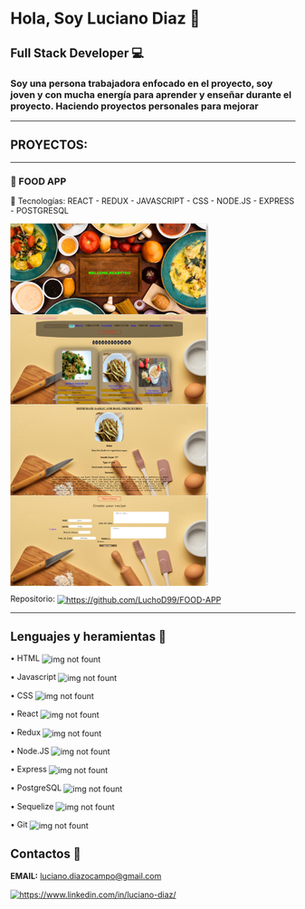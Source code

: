 # Hola, Soy Luciano Diaz 👋

## Full Stack Developer 💻

### Soy una persona trabajadora enfocado en el proyecto, soy joven y con mucha energía para aprender y enseñar durante el proyecto. Haciendo proyectos personales para mejorar

---

## PROYECTOS:

---

### 🔸 FOOD APP

🚀 Tecnologías:
REACT - REDUX - JAVASCRIPT - CSS - NODE.JS - EXPRESS - POSTGRESQL

<img align="left" width=350px src="./image/home.png"  />
<img align="center" width=350px src="./image/inicio.png"  />
<img align="left" width=350px src="./image/detalles.png"  />
<img align="center" width=350px src="./image/creacion.png"  />

<br/>


Repositorio:
<a href="https://github.com/LuchoD99/FOOD-APP" target="blank">
<img align="center" src="https://cdn.jsdelivr.net/npm/simple-icons@7.9.0/icons/github.svg"  alt="https://github.com/LuchoD99/FOOD-APP" height="30" width="40"/>
</a>

---

<!-- ### 🔸 BOOKITECH - E-commerce

🚀 Tecnologías:
REACT - MATERIAL UI - REDUX TOOLKIT - JAVASCRIPT - FIREBASE - NODE.JS - MONGOOSE - EXPRESS - MONGO ATLAS -

<img align="center" width=350px src="./image/book-Inicio.png"  />
<img align="center" width=350px src="./image/book-search.png"  />
<img align="center" width=350px src="./image/book-favorito.png"  />

<img align="center" width=350px src="./image/book-perfil.png"  />
<img align="center" width=350px src="./image/book-login.png"  />
<img align="center" width=350px src="./image/book-contact.png"  /> -->
<!-- <img align="center" width=350px src="./image/book-Admin.png" /> -->

<!-- ### Grupos:

• Felipe:
<a href="https://github.com/Mufdi" target="blank">
<img align="center" src="https://cdn.jsdelivr.net/npm/simple-icons@7.9.0/icons/github.svg"  alt="https://github.com/Mufdi" height="30" width="40"/>
</a> - <a href="https://www.linkedin.com/in/mufdidev/" target="blank">
<img align="center" src="https://cdn.jsdelivr.net/npm/simple-icons@3.0.1/icons/linkedin.svg" alt="https://www.linkedin.com/in/mufdidev/" height="30" width="40" /></a>

• Rodrigo:
<a href="https://github.com/rodri-ribes" target="blank">
<img align="center" src="https://cdn.jsdelivr.net/npm/simple-icons@7.9.0/icons/github.svg" alt="https://github.com/rodri-ribes" height="30" width="40" /></a> - <a href="https://www.linkedin.com/in/rodrigo-ribes/" target="blank">
<img align="center" src="https://cdn.jsdelivr.net/npm/simple-icons@3.0.1/icons/linkedin.svg" alt="https://www.linkedin.com/in/rodrigo-ribes/" height="30" width="40" /></a>

• Sergio:
<a href="https://github.com/SergioYepes" target="blank">
<img align="center" src="https://cdn.jsdelivr.net/npm/simple-icons@7.9.0/icons/github.svg" alt="https://github.com/SergioYepes" height="30" width="40" /></a> -
<a href="https://www.linkedin.com/in/sergio-yepes-2b7158214/" target="blank">
<img align="center" src="https://cdn.jsdelivr.net/npm/simple-icons@3.0.1/icons/linkedin.svg" alt="https://www.linkedin.com/in/sergio-yepes-2b7158214/" height="30" width="40" /></a>

• Pablo:
<a href="https://github.com/pablodclavijo" target="blank">
<img align="center" src="https://cdn.jsdelivr.net/npm/simple-icons@7.9.0/icons/github.svg" alt="https://github.com/pablodclavijo" height="30" width="40" /></a> -
<a href="https://www.linkedin.com/in/pablo-david-clavijo-7653a610a/" target="blank">
<img align="center" src="https://cdn.jsdelivr.net/npm/simple-icons@3.0.1/icons/linkedin.svg" alt="https://www.linkedin.com/in/pablo-david-clavijo-7653a610a/" height="30" width="40" /></a>

• Jorge:
<a href="https://github.com/JGuazzini" target="blank">
<img align="center" src="https://cdn.jsdelivr.net/npm/simple-icons@7.9.0/icons/github.svg" alt="https://github.com/JGuazzini" height="30" width="40" /></a> -
<a href="https://www.linkedin.com/in/jguazzini/" target="blank">
<img align="center" src="https://cdn.jsdelivr.net/npm/simple-icons@3.0.1/icons/linkedin.svg" alt="https://www.linkedin.com/in/jguazzini/" height="30" width="40" /></a>

• Sebastian:
<a href="https://github.com/SebastianTorreiro" target="blank">
<img align="center" src="https://cdn.jsdelivr.net/npm/simple-icons@7.9.0/icons/github.svg" alt="https://github.com/SebastianTorreiro" height="30" width="40" /></a> -
<a href="https://www.linkedin.com/in/sebastian-torreiro-a90bb6181/" target="blank">
<img align="center" src="https://cdn.jsdelivr.net/npm/simple-icons@3.0.1/icons/linkedin.svg" alt="https://www.linkedin.com/in/sebastian-torreiro-a90bb6181/" height="30" width="40" /></a> -->

<!-- <br/>
Repositorio:
<a href="https://github.com/rodri-ribes/BookITech" target="blank">
<img align="center" src="https://cdn.jsdelivr.net/npm/simple-icons@7.9.0/icons/github.svg"  alt="https://github.com/rodri-ribes/BookITech" height="30" width="40"/>
</a>

--- -->

## Lenguajes y heramientas 🚀

• HTML <img align="center" src="https://www.vectorlogo.zone/logos/w3_html5/w3_html5-icon.svg" alt="img not fount" height="30" width="40" />

• Javascript <img align="center" src="https://cdn.jsdelivr.net/npm/simple-icons@7.9.0/icons/javascript.svg" alt="img not fount" height="30" width="40" />

• CSS <img align="center" src="https://www.vectorlogo.zone/logos/w3_css/w3_css-icon.svg" alt="img not fount" height="30" width="40" />

• React <img align="center" src="https://www.vectorlogo.zone/logos/reactjs/reactjs-icon.svg" alt="img not fount" height="30" width="40" />

• Redux <img align="center" src="https://cdn.jsdelivr.net/npm/simple-icons@7.9.0/icons/redux.svg" alt="img not fount" height="30" width="40" />

• Node.JS <img align="center" src="https://www.vectorlogo.zone/logos/nodejs/nodejs-icon.svg" alt="img not fount" height="30" width="40" />

• Express <img align="center" src="https://cdn.jsdelivr.net/npm/simple-icons@7.9.0/icons/express.svg" alt="img not fount" height="30" width="40" />

• PostgreSQL <img align="center" src="https://www.vectorlogo.zone/logos/postgresql/postgresql-icon.svg" alt="img not fount" height="30" width="40" />

• Sequelize <img align="center" src="https://www.vectorlogo.zone/logos/sequelizejs/sequelizejs-icon.svg" alt="img not fount" height="30" width="40" />

• Git <img align="center" src="https://www.vectorlogo.zone/logos/git-scm/git-scm-icon.svg" alt="img not fount" height="30" width="40" />

## Contactos 📩

**EMAIL:** luciano.diazocampo@gmail.com

<a href="https://www.linkedin.com/in/luciano-diaz/" target="blank">
<img align="center" src="https://cdn.jsdelivr.net/npm/simple-icons@3.0.1/icons/linkedin.svg" alt="https://www.linkedin.com/in/luciano-diaz/" height="30" width="40" /></a>
